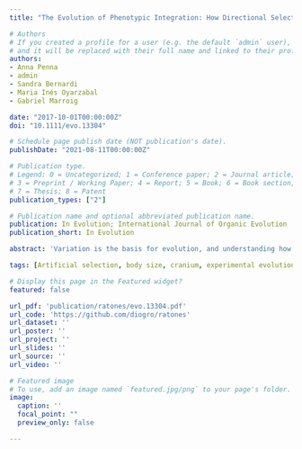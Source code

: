 ```yaml
---
title: "The Evolution of Phenotypic Integration: How Directional Selection Reshapes Covariation in Mice"

# Authors
# If you created a profile for a user (e.g. the default `admin` user), write the username (folder name) here 
# and it will be replaced with their full name and linked to their profile.
authors:
- Anna Penna
- admin
- Sandra Bernardi
- Maria Inés Oyarzabal
- Gabriel Marroig

date: "2017-10-01T00:00:00Z"
doi: "10.1111/evo.13304"

# Schedule page publish date (NOT publication's date).
publishDate: "2021-08-11T00:00:00Z"

# Publication type.
# Legend: 0 = Uncategorized; 1 = Conference paper; 2 = Journal article;
# 3 = Preprint / Working Paper; 4 = Report; 5 = Book; 6 = Book section;
# 7 = Thesis; 8 = Patent
publication_types: ["2"]

# Publication name and optional abbreviated publication name.
publication: In Evolution; International Journal of Organic Evolution
publication_short: In Evolution

abstract: 'Variation is the basis for evolution, and understanding how variation can evolve is a central question in biology. In complex phenotypes, covariation plays an even more important role, as genetic associations between traits can bias and alter evolutionary change. Covariation can be shaped by complex interactions between loci, and this genetic architecture can also change during evolution. In this article, we analyzed mouse lines experimentally selected for changes in size to address the question of how multivariate covariation changes under directional selection, as well as to identify the consequences of these changes to evolution. Selected lines showed a clear restructuring of covariation in their cranium and, instead of depleting their size variation, these lines increased their magnitude of integration and the proportion of variation associated with the direction of selection. This result is compatible with recent theoretical works on the evolution of covariation that take the complexities of genetic architecture into account. This result also contradicts the traditional view of the effects of selection on available covariation and suggests a much more complex view of how populations respond to selection.'

tags: [Artificial selection, body size, cranium, experimental evolution, G-matrix, morphological integration, P-Matrix]

# Display this page in the Featured widget?
featured: false

url_pdf: 'publication/ratones/evo.13304.pdf'
url_code: 'https://github.com/diogro/ratones'
url_dataset: ''
url_poster: ''
url_project: ''
url_slides: ''
url_source: ''
url_video: ''

# Featured image
# To use, add an image named `featured.jpg/png` to your page's folder. 
image:
  caption: ''
  focal_point: ""
  preview_only: false

---
```


